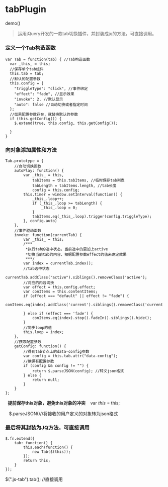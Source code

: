 # tabPlugin
demo()
> 运用jQuery开发的一款tab切换插件，并封装成jq的方法，可直接调用。
### 定义一个Tab构造函数
 
    var Tab = function(tab) { //Tab构造函数
      var _this_ = this;
      //保存单个tab组件
      this.tab = tab;
      //默认的配置参数
      this.config = {
        "triggleType": "click", //事件绑定
        "effect": "fade", //显示效果
        "invoke": 2, //默认显示
        "auto": false //自动切换或者指定时间
      };
      //如果配置参数存在，就替换默认的参数
      if (this.getConfig()) {
        $.extend(true, this.config, this.getConfig());

      }
    }
  
### 向对象添加属性和方法

    Tab.prototype = {
		//自动切换函数
		autoPlay: function() {
			var _this_ = this,
				tabItems = this.tabItems, //临时保存tab列表
				tabLength = tabItems.length, //tab长度
				config = this.config;
			this.timer = window.setInterval(function() {
				_this_.loop++;
				if (_this_.loop >= tabLength) {
					_this_.loop = 0;
				}
				tabItems.eq(_this_.loop).trigger(config.triggleType);
			}, config.auto)
		},
		//事件驱动函数
		invoke: function(currentTab) {
			var _this_ = this;
			/***
			 *执行tab的选中状态，当前选中的要加上active
			 *切换当前tab的内容，根据配置参数effect的值来确定效果
			 ***/
			var index = currentTab.index();
			//tab选中状态
			currentTab.addClass("active").siblings().removeClass('active');
			//对应的内容切换
			var effect = this.config.effect;
			var conItems = this.contentItems;
			if (effect === "default" || effect != "fade") {
				conItems.eq(index).addClass('current').siblings().removeClass('current');

			} else if (effect === 'fade') {
				conItems.eq(index).stop().fadeIn().siblings().hide();
			}
			//同步loop的值
			this.loop = index;
		},
		//获取配置参数
		getConfig: function() {
			//得到tab节点上的data-config参数
			var config = this.tab.attr("data-config");
			//确保有配置参数
			if (config && config != "") {
				return $.parseJSON(config); //转义json格式
			} else {
				return null;
			}
		}
	};
  
**提前保存this对象，避免this对象的冲突**
    var _this_ = this;
    
    $.parseJSON()//将接收的用户定义的对象转为json格式
    
### 最后将其封装为JQ方法，可直接调用

    $.fn.extend({
		tab: function() {
			this.each(function() {
				new Tab($(this));
			});
			return this;
		}
	});
  $(".js-tab").tab(); //直接调用

